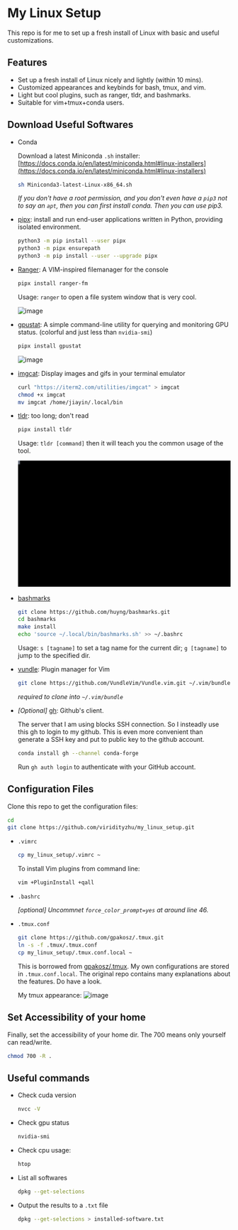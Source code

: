 # My Linux Setup

This repo is for me to set up a fresh install of Linux with basic and useful customizations.

## Features

- Set up a fresh install of Linux nicely and lightly (within 10 mins).
- Customized appearances and keybinds for bash, tmux, and vim.
- Light but cool plugins, such as ranger, tldr, and bashmarks.
- Suitable for vim+tmux+conda users.

## Download Useful Softwares

- Conda

  Download a latest Miniconda `.sh` installer: [https://docs.conda.io/en/latest/miniconda.html#linux-installers](https://docs.conda.io/en/latest/miniconda.html#linux-installers)
  ```bash
  sh Miniconda3-latest-Linux-x86_64.sh
  ```
  *If you don't have a root permission, and you don't even have a `pip3` not to say an `apt`, then you can first install conda. Then you can use pip3.*

- [pipx](https://pypa.github.io/pipx/): install and run end-user applications written in Python, providing isolated environment.
  ```bash
  python3 -m pip install --user pipx
  python3 -m pipx ensurepath
  python3 -m pip install --user --upgrade pipx
  ```

- [Ranger](https://github.com/ranger/ranger): A VIM-inspired filemanager for the console
  ```bash
  pipx install ranger-fm
  ```
  Usage: `ranger` to open a file system window that is very cool.
  
  ![image](https://user-images.githubusercontent.com/39082096/229707017-516f3dd9-d278-4522-ae49-9c1d946291f4.png)
  
- [gpustat](https://github.com/wookayin/gpustat): A simple command-line utility for querying and monitoring GPU status. (colorful and just less than `nvidia-smi`)
  ```bash
  pipx install gpustat
  ```
  ![image](https://user-images.githubusercontent.com/39082096/235125924-21a18062-808e-4dc1-855c-899c5a551938.png)
  
- [imgcat](https://github.com/danielgatis/imgcat): Display images and gifs in your terminal emulator
  ```bash
  curl "https://iterm2.com/utilities/imgcat" > imgcat
  chmod +x imgcat
  mv imgcat /home/jiayin/.local/bin
  ```

- [tldr](https://github.com/tldr-pages/tldr): too long; don't read
  ```bash
  pipx install tldr
  ```
  Usage: `tldr [command]` then it will teach you the common usage of the tool.
  
  ![tldr](https://github.com/tldr-pages/tldr/blob/main/images/tldr.svg)

- [bashmarks](https://github.com/huyng/bashmarks)
  ```bash
  git clone https://github.com/huyng/bashmarks.git
  cd bashmarks
  make install
  echo 'source ~/.local/bin/bashmarks.sh' >> ~/.bashrc
  ```
  Usage: `s [tagname]` to set a tag name for the current dir; `g [tagname]` to jump to the specified dir.

- [vundle](https://github.com/VundleVim/Vundle.vim): Plugin manager for Vim
  ```bash
  git clone https://github.com/VundleVim/Vundle.vim.git ~/.vim/bundle/Vundle.vim
  ```
  *required to clone into `~/.vim/bundle`*
  
- *\[Optional\]* [gh](https://cli.github.com/manual/): Github's client.

  The server that I am using blocks SSH connection. So I insteadly use this gh to login to my github. This is even more convenient than generate a SSH key and put to public key to the github account.
  ```bash
  conda install gh --channel conda-forge
  ```
  Run `gh auth login` to authenticate with your GitHub account.
  

## Configuration Files
Clone this repo to get the configuration files:
```bash
cd
git clone https://github.com/viridityzhu/my_linux_setup.git
```

- `.vimrc`
  ```bash
  cp my_linux_setup/.vimrc ~
  ```
  To install Vim plugins from command line: 
  ```bash
  vim +PluginInstall +qall
  ```

- `.bashrc`

  *\[optional\] Uncommnet `force_color_prompt=yes` at around line 46.*

- `.tmux.conf`
  ```bash
  git clone https://github.com/gpakosz/.tmux.git
  ln -s -f .tmux/.tmux.conf
  cp my_linux_setup/.tmux.conf.local ~
  ```
  This is borrowed from [gpakosz/.tmux](https://github.com/gpakosz/.tmux). My own configurations are stored in `.tmux.conf.local`. The original repo contains many explanations about the features. Do have a look.
  
  My tmux appearance:
  ![image](https://user-images.githubusercontent.com/39082096/229707926-2f3a6482-a18e-4383-8da2-781472df7f96.png)

 
## Set Accessibility of your home

Finally, set the accessibility of your home dir. The 700 means only yourself can read/write.
```bash
chmod 700 -R .
```

## Useful commands
  
- Check cuda version
  ```bash
  nvcc -V
  ```

- Check gpu status
  ```bash
  nvidia-smi
  ```

- Check cpu usage: 
  ```bash
  htop
  ```
 
- List all softwares
  ```bash
  dpkg --get-selections
  ```

- Output the results to a `.txt` file
  ```bash
  dpkg --get-selections > installed-software.txt
  ```

